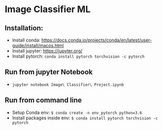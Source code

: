 # Image Classifier ML
## Installation:
* Install conda: https://docs.conda.io/projects/conda/en/latest/user-guide/install/macos.html
* Install jupyter: https://jupyter.org/
* Install pytorch: ``` conda install pytorch torchvision -c pytorch ```

## Run from jupyter Notebook
* ``` jupyter notebook Image\ Classifier\ Project.ipynb ```
## Run from command line
* Setup Conda env: ```$ conda create -n env_pytorch python=3.6```
* Install packages inside env: ```$ conda install pytorch torchvision -c pytorch ```
